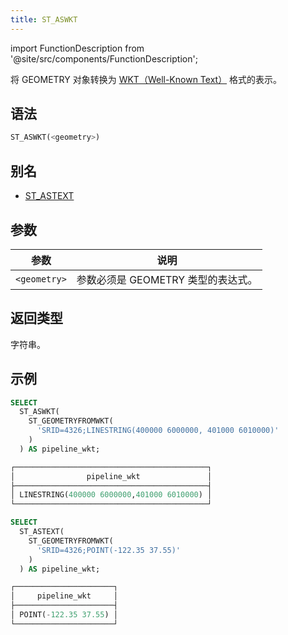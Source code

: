 ```yaml
---
title: ST_ASWKT
---
```

import FunctionDescription from '@site/src/components/FunctionDescription';

<FunctionDescription description="引入或更新于：v1.2.436"/>

将 GEOMETRY 对象转换为 [WKT（Well-Known Text）](https://en.wikipedia.org/wiki/Well-known_text_representation_of_geometry) 格式的表示。

## 语法

```sql
ST_ASWKT(<geometry>)
```

## 别名

- [ST_ASTEXT](st-astext.md)

## 参数

| 参数         | 说明                                         |
|--------------|----------------------------------------------|
| `<geometry>` | 参数必须是 GEOMETRY 类型的表达式。 |

## 返回类型

字符串。

## 示例

```sql
SELECT
  ST_ASWKT(
    ST_GEOMETRYFROMWKT(
      'SRID=4326;LINESTRING(400000 6000000, 401000 6010000)'
    )
  ) AS pipeline_wkt;

┌───────────────────────────────────────────┐
│                pipeline_wkt               │
├───────────────────────────────────────────┤
│ LINESTRING(400000 6000000,401000 6010000) │
└───────────────────────────────────────────┘

SELECT
  ST_ASTEXT(
    ST_GEOMETRYFROMWKT(
      'SRID=4326;POINT(-122.35 37.55)'
    )
  ) AS pipeline_wkt;

┌──────────────────────┐
│     pipeline_wkt     │
├──────────────────────┤
│ POINT(-122.35 37.55) │
└──────────────────────┘
```